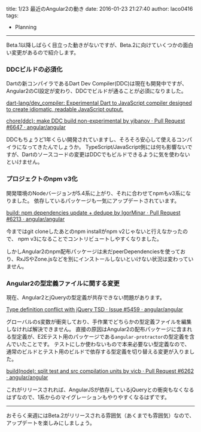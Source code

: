 title: 1/23 最近のAngular2の動き
date: 2016-01-23 21:27:40
author: laco0416
tags:
- Planning

---

Beta.1以降しばらく目立った動きがないですが、Beta.2に向けていくつかの面白い変更があるので紹介します。

### DDCビルドの必須化
Dartの新コンパイラであるDart Dev Compiler(DDC)は現在も開発中ですが、
Angular2のCI設定が変わり、DDCでビルドが通ることが必須になりました。

[dart-lang/dev_compiler: Experimental Dart to JavaScript compiler designed to create idiomatic, readable JavaScript output.](https://github.com/dart-lang/dev_compiler)

[chore(ddc): make DDC build non-experimental by yjbanov · Pull Request #6647 · angular/angular](https://github.com/angular/angular/pull/6647)

DDCもちょうど1年くらい開発されていますし、そろそろ安心して使えるコンパイラになってきたんでしょうか。
TypeScript/JavaScript側には何も影響ないですが、Dartのソースコードの変更はDDCでもビルドできるように気を使わないといけません。

### プロジェクトのnpm v3化
開発環境のNodeバージョンが5.4系に上がり、それに合わせてnpmもv3系になりました。
依存しているパッケージも一気にアップデートされています。

[build: npm dependencies update + dedupe by IgorMinar · Pull Request #6213 · angular/angular](https://github.com/angular/angular/pull/6213)

今まではgit cloneしたあとのnpm installがnpm v2じゃないと行えなかったので、
npm v3になることでコントリビュートしやすくなりました。

しかしAngular2のnpm配布パッケージは未だpeerDependenciesを使っており、RxJSやZone.jsなどを別にインストールしないといけない状況は変わっていません。

### Angular2の型定義ファイルに関する変更
現在、Angular2とjQueryの型定義が共存できない問題があります。

[Type definition conflict with jQuery TSD · Issue #5459 · angular/angular](https://github.com/angular/angular/issues/5459)

グローバルの`$`変数が衝突しており、手作業でどちらかの型定義ファイルを編集しなければ解決できません。
直接の原因はAngular2の配布パッケージに含まれる型定義が、E2Eテスト用のパッケージである`angular-protractor`の型定義を含んでいたことです。
テストにしか使わないもので本来必要ない型定義なので、通常のビルドとテスト用のビルドで依存する型定義を切り替える変更が入りました。

[build(node): split test and src compilation units by vicb · Pull Request #6262 · angular/angular](https://github.com/angular/angular/pull/6262)

これがリリースされれば、AngularJSが依存しているjQueryとの衝突もなくなるはずなので、1系からのマイグレーションもやりやすくなるはずです。

---

おそらく来週にはBeta.2がリリースされる雰囲気（あくまでも雰囲気）なので、アップデートを楽しみにしましょう。
